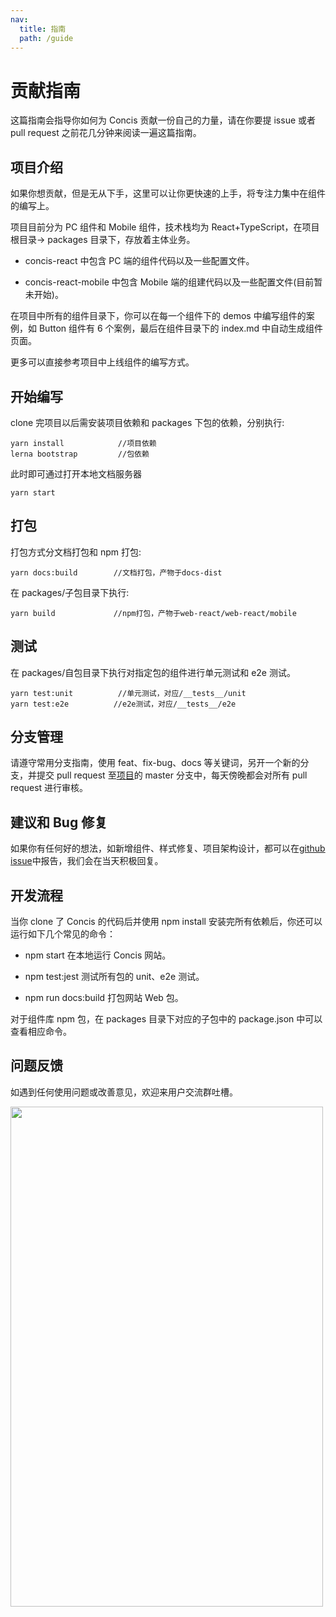 ```yaml
---
nav:
  title: 指南
  path: /guide
---
```


# 贡献指南

这篇指南会指导你如何为 Concis 贡献一份自己的力量，请在你要提 issue 或者 pull request 之前花几分钟来阅读一遍这篇指南。

## 项目介绍

如果你想贡献，但是无从下手，这里可以让你更快速的上手，将专注力集中在组件的编写上。

项目目前分为 PC 组件和 Mobile 组件，技术栈均为 React+TypeScript，在项目根目录-> packages 目录下，存放着主体业务。

- concis-react 中包含 PC 端的组件代码以及一些配置文件。

- concis-react-mobile 中包含 Mobile 端的组建代码以及一些配置文件(目前暂未开始)。

在项目中所有的组件目录下，你可以在每一个组件下的 demos 中编写组件的案例，如 Button 组件有 6 个案例，最后在组件目录下的 index.md 中自动生成组件页面。

更多可以直接参考项目中上线组件的编写方式。

## 开始编写

clone 完项目以后需安装项目依赖和 packages 下包的依赖，分别执行:

```tsx pure
yarn install            //项目依赖
lerna bootstrap         //包依赖
```

此时即可通过打开本地文档服务器

```tsx pure
yarn start
```

## 打包

打包方式分文档打包和 npm 打包:

```tsx pure
yarn docs:build        //文档打包，产物于docs-dist
```

在 packages/子包目录下执行:

```tsx pure
yarn build             //npm打包，产物于web-react/web-react/mobile
```

## 测试

在 packages/自包目录下执行对指定包的组件进行单元测试和 e2e 测试。

```tsx pure
yarn test:unit          //单元测试，对应/__tests__/unit
yarn test:e2e          //e2e测试，对应/__tests__/e2e
```

## 分支管理

请遵守常用分支指南，使用 feat、fix-bug、docs 等关键词，另开一个新的分支，并提交 pull request 至<a href="https://github.com/fengxinhhh/Concis">项目</a>的 master 分支中，每天傍晚都会对所有 pull request 进行审核。

## 建议和 Bug 修复

如果你有任何好的想法，如新增组件、样式修复、项目架构设计，都可以在<a href="https://github.com/fengxinhhh/Concis/issues">github issue</a>中报告，我们会在当天积极回复。

## 开发流程

当你 clone 了 Concis 的代码后并使用 npm install 安装完所有依赖后，你还可以运行如下几个常见的命令：

- npm start 在本地运行 Concis 网站。

- npm test:jest 测试所有包的 unit、e2e 测试。

- npm run docs:build 打包网站 Web 包。

对于组件库 npm 包，在 packages 目录下对应的子包中的 package.json 中可以查看相应命令。

## 问题反馈

如遇到任何使用问题或改善意见，欢迎来用户交流群吐槽。

<img src="http://react-view-ui.com:92/images/wechat-group.jpeg" height="800" width="500" />
